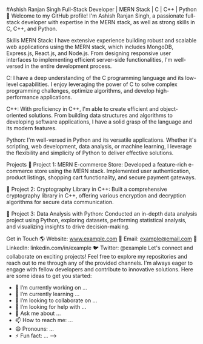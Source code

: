 #Ashish Ranjan Singh
Full-Stack Developer | MERN Stack | C | C++ | Python
👋 Welcome to my GitHub profile! I'm Ashish Ranjan Singh, a passionate full-stack developer with expertise in the MERN stack, as well as strong skills in C, C++, and Python.

Skills
MERN Stack: I have extensive experience building robust and scalable web applications using the MERN stack, which includes MongoDB, Express.js, React.js, and Node.js. From designing responsive user interfaces to implementing efficient server-side functionalities, I'm well-versed in the entire development process.

C: I have a deep understanding of the C programming language and its low-level capabilities. I enjoy leveraging the power of C to solve complex programming challenges, optimize algorithms, and develop high-performance applications.

C++: With proficiency in C++, I'm able to create efficient and object-oriented solutions. From building data structures and algorithms to developing software applications, I have a solid grasp of the language and its modern features.

Python: I'm well-versed in Python and its versatile applications. Whether it's scripting, web development, data analysis, or machine learning, I leverage the flexibility and simplicity of Python to deliver effective solutions.

Projects
🚀 Project 1: MERN E-commerce Store: Developed a feature-rich e-commerce store using the MERN stack. Implemented user authentication, product listings, shopping cart functionality, and secure payment gateways.

🌟 Project 2: Cryptography Library in C++: Built a comprehensive cryptography library in C++, offering various encryption and decryption algorithms for secure data communication.

🔬 Project 3: Data Analysis with Python: Conducted an in-depth data analysis project using Python, exploring datasets, performing statistical analysis, and visualizing insights to drive decision-making.

Get in Touch
🌎 Website: www.example.com
📧 Email: example@email.com
💼 LinkedIn: linkedin.com/in/example
🐦 Twitter: @example
Let's connect and collaborate on exciting projects! Feel free to explore my repositories and reach out to me through any of the provided channels. I'm always eager to engage with fellow developers and contribute to innovative solutions.
Here are some ideas to get you started:

- 🔭 I’m currently working on ...
- 🌱 I’m currently learning ...
- 👯 I’m looking to collaborate on ...
- 🤔 I’m looking for help with ...
- 💬 Ask me about ...
- 📫 How to reach me: ...
- 😄 Pronouns: ...
- ⚡ Fun fact: ...
-->
